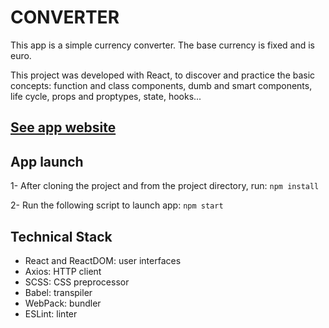 # CONVERTER

This app is a simple currency converter. The base currency is fixed and is euro.

This project was developed with React, to discover and practice the basic concepts: function and class components, dumb and smart components, life cycle, props and proptypes, state, hooks...

## [See app website](https://euro-converter-app.netlify.app/)

## App launch

1- After cloning the project and from the project directory, run: `npm install`

2- Run the following script to launch app: `npm start`

## Technical Stack

- React and ReactDOM: user interfaces
- Axios: HTTP client
- SCSS: CSS preprocessor
- Babel: transpiler
- WebPack: bundler
- ESLint: linter
